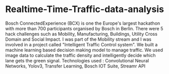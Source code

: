 # Realtime-Time-Traffic-data-analysis
Bosch ConnectedExperience (BCX) is one the Europe's largest hackathon with more than 700 participants organised by Bosch in Berlin. There were 5 hack challenges such as Mobility, Manufacturing, Buildings, Utility Cross Domain and Social Impact. I was part of the Mobility stream and I was involved in a project called "Intelligent Traffic Control system". We built a machine learning based decision making model to manage traffic. We used image data to calculate the traffic density and intelligently decide which lane gets the green signal.
Technologies used : Convolutional Neural Networks, Yolov3, Transfer Learning, Bosch IOT Suite, Streamr API

